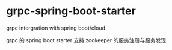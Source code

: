 # grpc-spring-boot-starter
grpc intergration with spring boot/cloud

grpc 的 spring boot starter
支持 zookeeper 的服务注册与服务发现
